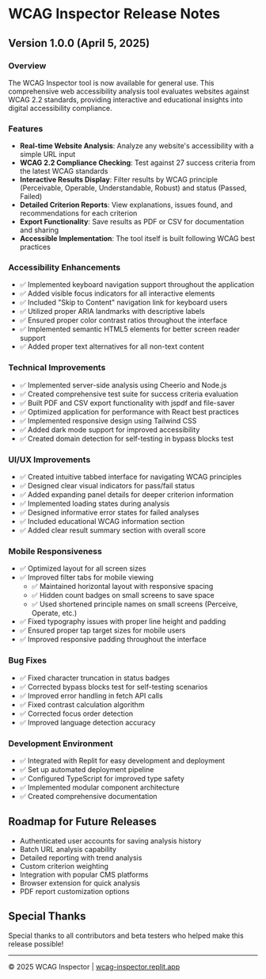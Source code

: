 # WCAG Inspector Release Notes

## Version 1.0.0 (April 5, 2025)

### Overview
The WCAG Inspector tool is now available for general use. This comprehensive web accessibility analysis tool evaluates websites against WCAG 2.2 standards, providing interactive and educational insights into digital accessibility compliance.

### Features
- **Real-time Website Analysis**: Analyze any website's accessibility with a simple URL input
- **WCAG 2.2 Compliance Checking**: Test against 27 success criteria from the latest WCAG standards
- **Interactive Results Display**: Filter results by WCAG principle (Perceivable, Operable, Understandable, Robust) and status (Passed, Failed)
- **Detailed Criterion Reports**: View explanations, issues found, and recommendations for each criterion
- **Export Functionality**: Save results as PDF or CSV for documentation and sharing
- **Accessible Implementation**: The tool itself is built following WCAG best practices

### Accessibility Enhancements
- ✅ Implemented keyboard navigation support throughout the application
- ✅ Added visible focus indicators for all interactive elements
- ✅ Included "Skip to Content" navigation link for keyboard users
- ✅ Utilized proper ARIA landmarks with descriptive labels
- ✅ Ensured proper color contrast ratios throughout the interface
- ✅ Implemented semantic HTML5 elements for better screen reader support
- ✅ Added proper text alternatives for all non-text content

### Technical Improvements
- ✅ Implemented server-side analysis using Cheerio and Node.js
- ✅ Created comprehensive test suite for success criteria evaluation
- ✅ Built PDF and CSV export functionality with jspdf and file-saver
- ✅ Optimized application for performance with React best practices
- ✅ Implemented responsive design using Tailwind CSS
- ✅ Added dark mode support for improved accessibility
- ✅ Created domain detection for self-testing in bypass blocks test

### UI/UX Improvements
- ✅ Created intuitive tabbed interface for navigating WCAG principles
- ✅ Designed clear visual indicators for pass/fail status
- ✅ Added expanding panel details for deeper criterion information
- ✅ Implemented loading states during analysis
- ✅ Designed informative error states for failed analyses
- ✅ Included educational WCAG information section
- ✅ Added clear result summary section with overall score

### Mobile Responsiveness
- ✅ Optimized layout for all screen sizes
- ✅ Improved filter tabs for mobile viewing
  - ✅ Maintained horizontal layout with responsive spacing
  - ✅ Hidden count badges on small screens to save space
  - ✅ Used shortened principle names on small screens (Perceive, Operate, etc.)
- ✅ Fixed typography issues with proper line height and padding
- ✅ Ensured proper tap target sizes for mobile users
- ✅ Improved responsive padding throughout the interface

### Bug Fixes
- ✅ Fixed character truncation in status badges
- ✅ Corrected bypass blocks test for self-testing scenarios
- ✅ Improved error handling in fetch API calls
- ✅ Fixed contrast calculation algorithm
- ✅ Corrected focus order detection
- ✅ Improved language detection accuracy

### Development Environment
- ✅ Integrated with Replit for easy development and deployment
- ✅ Set up automated deployment pipeline
- ✅ Configured TypeScript for improved type safety
- ✅ Implemented modular component architecture
- ✅ Created comprehensive documentation

## Roadmap for Future Releases
- Authenticated user accounts for saving analysis history
- Batch URL analysis capability
- Detailed reporting with trend analysis
- Custom criterion weighting
- Integration with popular CMS platforms
- Browser extension for quick analysis
- PDF report customization options

## Special Thanks
Special thanks to all contributors and beta testers who helped make this release possible!

---

© 2025 WCAG Inspector | [wcag-inspector.replit.app](https://wcag-inspector.replit.app)